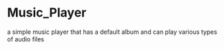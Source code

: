 # Music_Player
a simple music player that has a default album and can play various types of audio files
